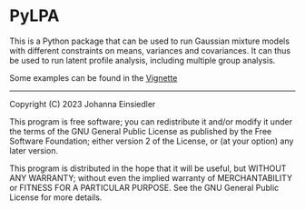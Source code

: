 # PyLPA

This is a Python package that can be used to run Gaussian mixture models with different constraints on means, variances and covariances. 
It can thus be used to run latent profile analysis, including multiple group analysis.

Some examples can be found in the [Vignette](https://github.com/johanna-einsiedler/PyLPA/blob/main/pyLPA_Vignette.pdf)

--------------------------------------------------------------------------------------
Copyright (C) 2023  Johanna Einsiedler

This program is free software; you can redistribute it and/or
modify it under the terms of the GNU General Public License
as published by the Free Software Foundation; either version 2
of the License, or (at your option) any later version.

This program is distributed in the hope that it will be useful,
but WITHOUT ANY WARRANTY; without even the implied warranty of
MERCHANTABILITY or FITNESS FOR A PARTICULAR PURPOSE.  See the
GNU General Public License for more details.
